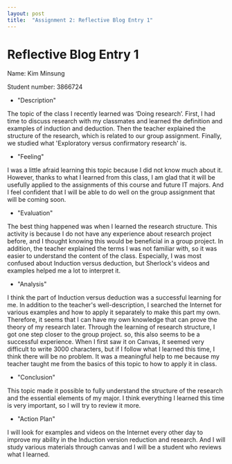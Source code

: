 ```yaml
---
layout: post
title:  "Assignment 2: Reflective Blog Entry 1"
---
```


# Reflective Blog Entry 1


Name: Kim Minsung

Student number: 3866724

- "Description"

The topic of the class I recently learned was ‘Doing research’. First, I had time to discuss research with my classmates and learned the definition and examples of induction and deduction. Then the teacher explained the structure of the research, which is related to our group assignment. Finally, we studied what 'Exploratory versus confirmatory research' is.

-	"Feeling"

I was a little afraid learning this topic because I did not know much about it. However, thanks to what I learned from this class, I am glad that it will be usefully applied to the assignments of this course and future IT majors. And I feel confident that I will be able to do well on the group assignment that will be coming soon.

-	"Evaluation"

The best thing happened was when I learned the research structure. This activity is because I do not have any experience about research project before, and I thought knowing this would be beneficial in a group project. In addition, the teacher explained the terms I was not familiar with, so it was easier to understand the content of the class. Especially, I was most confused about Induction versus deduction, but Sherlock's videos and examples helped me a lot to interpret it.

-	"Analysis"

I think the part of Induction versus deduction was a successful learning for me. In addition to the teacher's well-description, I searched the Internet for various examples and how to apply it separately to make this part my own. Therefore, it seems that I can have my own knowledge that can prove the theory of my research later. Through the learning of research structure, I got one step closer to the group project. so, this also seems to be a successful experience. When I first saw it on Canvas, it seemed very difficult to write 3000 characters, but if I follow what I learned this time, I think there will be no problem. It was a meaningful help to me because my teacher taught me from the basics of this topic to how to apply it in class.

-	"Conclusion"

This topic made it possible to fully understand the structure of the research and the essential elements of my major. I think everything I learned this time is very important, so I will try to review it more.

-	"Action Plan"

I will look for examples and videos on the Internet every other day to improve my ability in the Induction version reduction and research. And I will study various materials through canvas and I will be a student who reviews what I learned.


